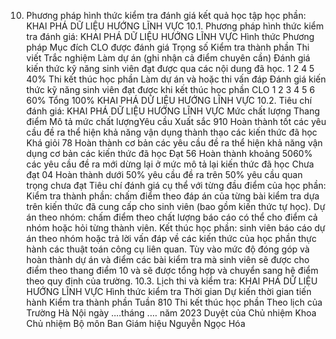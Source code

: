 10. Phương pháp hình thức kiểm tra đánh giá kết quả học tập học phần: KHAI PHÁ DỮ LIỆU HƯỚNG LĨNH VỰC
10.1. Phương pháp hình thức kiểm tra đánh giá: KHAI PHÁ DỮ LIỆU HƯỚNG LĨNH VỰC Hình thức Phương pháp Mục đích CLO được đánh giá Trọng số Kiểm tra thành phần Thi viết Trắc nghiệm Làm dự án (ghi nhận cả điểm chuyên cần) Đánh giá kiến thức kỹ năng sinh viên đạt được qua các nội dung đã học. 1 2 4 5 40%
Thi kết thúc học phần Làm dự án và hoặc thi vấn đáp Đánh giá kiến thức kỹ năng sinh viên đạt được khi kết thúc học phần CLO 1 2 3 4 5 6 60%
Tổng 100%
KHAI PHÁ DỮ LIỆU HƯỚNG LĨNH VỰC 10.2. Tiêu chí đánh giá: KHAI PHÁ DỮ LIỆU HƯỚNG LĨNH VỰC Mức chất lượng Thang điểm Mô tả mức chất lượngYêu cầu Xuất sắc 910 Hoàn thành tốt các yêu cầu đề ra thể hiện khả năng vận dụng thành thạo các kiến thức đã học
Khá giỏi 78 Hoàn thành cơ bản các yêu cầu đề ra thể hiện khả năng vận dụng cơ bản các kiến thức đã học
Đạt 56 Hoàn thành khoảng 5060% các yêu cầu đề ra mới dừng lại ở mức mô tả lại kiến thức đã học
Chưa đạt 04 Hoàn thành dưới 50% yêu cầu đề ra trên 50% yêu cầu quan trọng chưa đạt Tiêu chí đánh giá cụ thể với từng đầu điểm của học phần: Kiểm tra thành phần: chấm điểm theo đáp án của từng bài kiểm tra dựa trên kiến thức đã cung cấp cho sinh viên (bao gồm kiến thức tự học). Dự án theo nhóm: chấm điểm theo chất lượng báo cáo có thể cho điểm cả nhóm hoặc hỏi từng thành viên. Kết thúc học phần: sinh viên báo cáo dự án theo nhóm hoặc trả lời vấn đáp về các kiến thức của học phần thực hành các thuật toán công cụ liên quan. Tùy vào mức độ đóng góp và hoàn thành dự án và điểm các bài kiểm tra mà sinh viên sẽ được cho điểm theo thang điểm 10 và sẽ được tổng hợp và chuyển sang hệ điểm theo quy định của trường.
10.3. Lịch thi và kiểm tra: KHAI PHÁ DỮ LIỆU HƯỚNG LĨNH VỰC Hình thức kiểm tra Thời gian Dự kiến thời gian tiến hành Kiểm tra thành phần Tuần 810
Thi kết thúc học phần Theo lịch của Trường Hà Nội ngày ....tháng .... năm 2023 Duyệt của Chủ nhiệm Khoa Chủ nhiệm Bộ môn Ban Giám hiệu Nguyễn Ngọc Hóa 